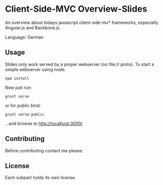 Client-Side-MVC Overview-Slides
=========

An overview about todays javascript client-side-mv* frameworks, especially Angular.js and Backbone.js.

Language: German

Usage
---------
Slides only work served by a proper webserver (no file:// proto). To start a simple webserver using node:

    npm install

Now just run:

    grunt serve

or for public bind:

    grunt serve:public

...and browse to [http://localhost:3000/](http://localhost:3000/)


Contributing
-------------
Before contributing contact me please.

License
-------------
Each subpart holds its own license.

